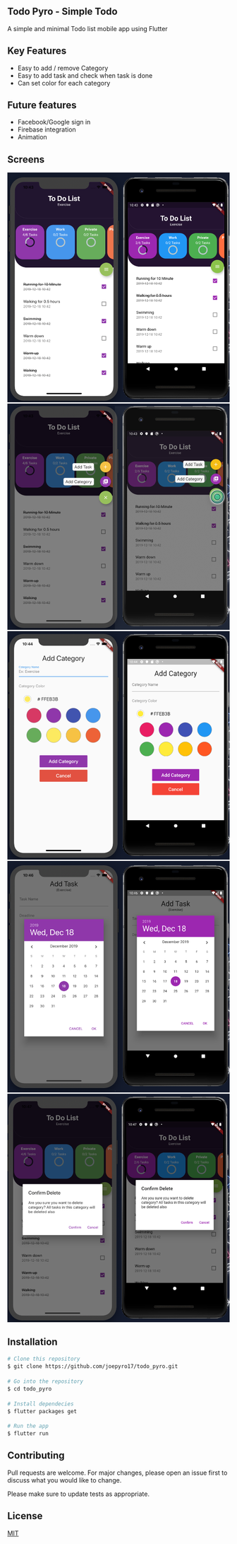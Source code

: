 ## Todo Pyro - Simple Todo
A simple and minimal Todo list mobile app using Flutter

## Key Features
- Easy to add / remove Category
- Easy to add task and check when task is done
- Can set color for each category

## Future features
- Facebook/Google sign in
- Firebase integration
- Animation 

## Screens
![Main Screen](https://github.com/joepyro17/todo_pyro/blob/master/screenshots/main.png)
![Float Button](https://github.com/joepyro17/todo_pyro/blob/master/screenshots/float%20button.png)
![Add Category](https://github.com/joepyro17/todo_pyro/blob/master/screenshots/add%20category.png)
![Add Task - Calendar](https://github.com/joepyro17/todo_pyro/blob/master/screenshots/add%20task%20-%20calendar.png)
![Delete Category](https://github.com/joepyro17/todo_pyro/blob/master/screenshots/delete%20catagory.png)

## Installation
```bash
# Clone this repository
$ git clone https://github.com/joepyro17/todo_pyro.git

# Go into the repository
$ cd todo_pyro

# Install dependecies
$ flutter packages get

# Run the app
$ flutter run
```

## Contributing
Pull requests are welcome. For major changes, please open an issue first to discuss what you would like to change.

Please make sure to update tests as appropriate.

## License
[MIT](https://choosealicense.com/licenses/mit/)
